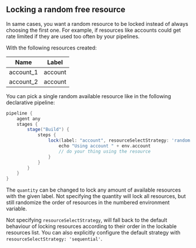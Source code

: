 ## Locking a random free resource

In same cases, you want a random resource to be locked instead of always choosing the first one. For example,
if resources like accounts could get rate limited if they are used too often by your pipelines.

With the following resources created:

| Name      | Label   |
|-----------|---------|
| account_1 | account |
| account_2 | account |

You can pick a single random available resource like in the following declarative pipeline:

```groovy
pipeline {
    agent any
    stages {
        stage("Build") {
            steps {
                lock(label: "account", resourceSelectStrategy: 'random', quantity: 1, variable: "account") {
                    echo "Using account " + env.account
                    // do your thing using the resource
                }
            }
        }
    }
}
```

The `quantity` can be changed to lock any amount of available resources with the given label. Not specifying the
quantity will lock all resources, but still randomize the order of resources in the numbered environment variable.

Not specifying `resourceSelectStrategy`, will fall back to the default behaviour of locking resources according to
their order in the lockable resources list. You can also explicitly configure the default strategy
with `resourceSelectStrategy: 'sequential'`.
